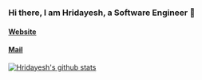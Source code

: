 ### Hi there, I am Hridayesh, a Software Engineer 👋

#### [Website](https://www.hridayeshsharma.com) 
#### [Mail](mailto:dev.hridayesh@gmail.com)


[![Hridayesh's github stats](https://github-readme-stats.vercel.app/api?username=vyasriday&show_icons=true&bg_color=#000)](https://github.com/anuraghazra/github-readme-stats)
